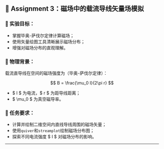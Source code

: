 ## 📌 Assignment 3：磁场中的载流导线矢量场模拟

### 🎯 实验目标：

- 掌握毕奥-萨伐尔定律计算磁场；
- 使用矢量绘图工具清晰展示磁场分布；
- 增强对磁场分布的直观理解。

### 📖 物理背景：

载流直导线在空间的磁场强度为（毕奥-萨伐尔定律）：

$$
B = \frac{\mu_0 I}{2\pi r}
$$

- $ I $ 为电流，$ r $ 为距导线距离；
- $ \mu_0 $ 为真空磁导率。

### 🚩 任务要求：

- 计算并绘制二维空间内直线导线周围的磁场矢量；
- 使用`quiver`和`streamplot`绘制磁场分布图；
- 探索不同电流强度 $ I $ 对磁场分布的影响。

---
